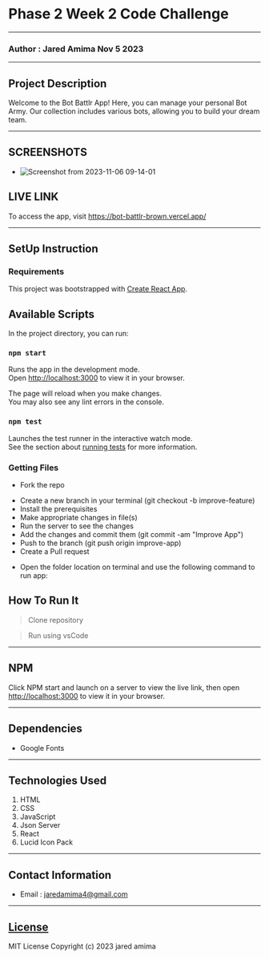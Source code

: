 
# Phase 2 Week 2 Code Challenge

*****
### Author : Jared Amima Nov 5 2023
****
## Project Description
Welcome to the Bot Battlr App! Here, you can manage your personal Bot Army. Our collection includes various  bots, allowing you to build your dream team.
******

## SCREENSHOTS
- ![Screenshot from 2023-11-06 09-14-01](https://github.com/eceechain/Bot-Battlr/assets/144310680/980aa004-772d-4eb6-894a-bc57337d031e)
## LIVE LINK

To access the app, visit https://bot-battlr-brown.vercel.app/


********
## SetUp Instruction
### Requirements
This project was bootstrapped with [Create React App](https://github.com/facebook/create-react-app).

## Available Scripts

In the project directory, you can run:

### `npm start`

Runs the app in the development mode.\
Open [http://localhost:3000](http://localhost:3000) to view it in your browser.

The page will reload when you make changes.\
You may also see any lint errors in the console.

### `npm test`

Launches the test runner in the interactive watch mode.\
See the section about [running tests](https://facebook.github.io/create-react-app/docs/running-tests) for more information.


### Getting Files
* Fork the repo
- Create a new branch in your terminal (git checkout -b improve-feature)
- Install the prerequisites
- Make appropriate changes in file(s)
- Run the server to see the changes
- Add the changes and commit them (git commit -am "Improve App")
- Push to the branch (git push origin improve-app)
- Create a Pull request
* Open the folder location on terminal and use the following command to run app:

## How To Run It
>  Clone repository

> Run using vsCode
*****
## NPM 
Click NPM start and launch on a server to view the live link, then open [http://localhost:3000](http://localhost:3000) to view it in your browser.

*****
## Dependencies
- Google Fonts

*****
## Technologies Used
1. HTML
2. CSS
3. JavaScript
4. Json Server
5. React
6. Lucid Icon Pack

*****
## Contact Information
* Email : jaredamima4@gmail.com

*****
## [License](LICENSE)
MIT License
Copyright (c) 2023 jared amima